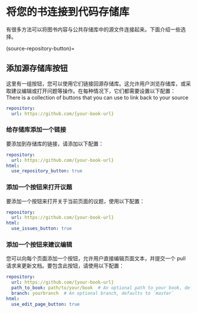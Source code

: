 # 将您的书连接到代码存储库

有很多方法可以将图书内容与公共存储库中的源文件连接起来。下面介绍一些选择。

(source-repository-button)=
## 添加源存储库按钮

这里有一组按钮，您可以使用它们链接回源存储库。这允许用户浏览存储库，或采取建议编辑或打开问题等操作。在每种情况下，它们都需要设置以下配置：
There is a collection of buttons that you can use to link back to your source

```yaml
repository:
  url: https://github.com/{your-book-url}
```

### 给存储库添加一个链接

要添加到存储库的链接，请添加以下配置：

```yaml
repository:
  url: https://github.com/{your-book-url}
html:
  use_repository_button: true
```

### 添加一个按钮来打开议题

要添加一个按钮来打开关于当前页面的议题，使用以下配置：

```yaml
repository:
  url: https://github.com/{your-book-url}
html:
  use_issues_button: true
```

### 添加一个按钮来建议编辑

您可以向每个页面添加一个按钮，允许用户直接编辑页面文本，并提交一个 pull 请求来更新文档。要包含此按钮，请使用以下配置：

```yaml
repository:
  url: https://github.com/{your-book-url}
  path_to_book: path/to/your/book  # An optional path to your book, defaults to repo root
  branch: yourbranch  # An optional branch, defaults to `master`
html:
  use_edit_page_button: true
```
